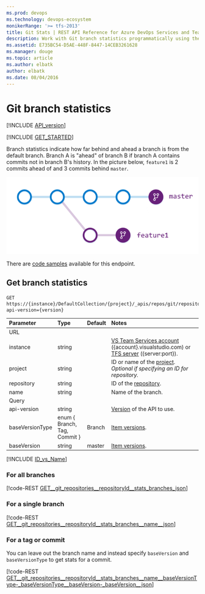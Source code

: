 ```yaml
---
ms.prod: devops
ms.technology: devops-ecosystem
monikerRange: '>= tfs-2013'
title: Git Stats | REST API Reference for Azure DevOps Services and Team Foundation Server
description: Work with Git branch statistics programmatically using the REST APIs for Azure DevOps Services and Team Foundation Server.
ms.assetid: E735BC54-D5AE-448F-8447-14CEB3261628
ms.manager: douge
ms.topic: article
ms.author: elbatk
author: elbatk
ms.date: 08/04/2016
---
```


# Git branch statistics
[!INCLUDE [API_version](../_data/version.md)]

[!INCLUDE [GET_STARTED](../_data/get-started.md)]

Branch statistics indicate how far behind and ahead a branch is from the default branch.
Branch A is "ahead" of branch B if branch A contains commits not in branch B's history.
In the picture below, `feature1` is 2 commits ahead of and 3 commits behind `master`.

![Two branches illustrating ahead/behind](./_img/ahead-behind.png)

There are [code samples](https://github.com/Microsoft/vsts-dotnet-samples/blob/master/ClientLibrary/Snippets/Microsoft.TeamServices.Samples.Client/repos/git/BranchStatsSample.cs) available for this endpoint.


## Get branch statistics

```no-highlight
GET https://{instance}/DefaultCollection/{project}/_apis/repos/git/repositories/{repository}/stats/branches[/{name}]?api-version={version}
```

| Parameter         | Type                         | Default | Notes
|:------------------|:-----------------------------|:--------|:----------------------------------------------------------------------------------------------------------------------------
| URL
| instance          | string                       |         | [VS Team Services account](/azure/devops/integrate/get-started/rest/basics) ({account}.visualstudio.com) or [TFS server](/azure/devops/integrate/get-started/rest/basics) ({server:port}).
| project           | string                       |         | ID or name of the [project](../tfs/projects.md). *Optional if specifying an ID for repository.*
| repository        | string                       |         | ID of the [repository](./repositories.md).
| name              | string                       |         | Name of the branch.
| Query
| api-version       | string                       |         | [Version](../../concepts/rest-api-versioning.md) of the API to use.
| baseVersionType   | enum { Branch, Tag, Commit } | Branch  | [Item versions](./items.md#getaspecificversion).
| baseVersion       | string                       | master  | [Item versions](./items.md#getaspecificversion).

[!INCLUDE [ID_vs_Name](_data/id_or_name.md)]

### For all branches 

[!code-REST [GET__git_repositories__repositoryId__stats_branches_json](./_data/stats/GET__git_repositories__repositoryId__stats_branches.json)]

### For a single branch

[!code-REST [GET__git_repositories__repositoryId__stats_branches__name__json](./_data/stats/GET__git_repositories__repositoryId__stats_branches__name_.json)]

### For a tag or commit

You can leave out the branch name and instead specify `baseVersion` and `baseVersionType` to get stats for a commit.

[!code-REST [GET__git_repositories__repositoryId__stats_branches__name__baseVersionType-_baseVersionType__baseVersion-_baseVersion__json](./_data/stats/GET__git_repositories__repositoryId__stats_branches__name__baseVersionType-_baseVersionType__baseVersion-_baseVersion_.json)]




